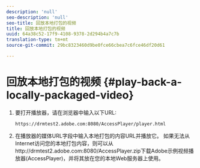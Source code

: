 ```yaml
---
description: 'null'
seo-description: 'null'
seo-title: 回放本地打包的视频
title: 回放本地打包的视频
uuid: 64a38c52-17f9-4108-9378-2d294b4a7c7b
translation-type: tm+mt
source-git-commit: 29bc8323460d9be0fce66cbea7c6fce46df20d61

---
```



# 回放本地打包的视频 {#play-back-a-locally-packaged-video}

1. 要打开播放器，请在浏览器中输入以下URL:

   ```
   https://drmtest2.adobe.com:8080/AccessPlayer/player.html
   ```

1. 在播放器的媒体URL字段中输入本地打包的内容URL并播放它。
如果无法从Internet访问您的本地打包内容，则可以从http://drmtest2.adobe.com:8080/AccessPlayer.zip下载Adobe示例视频播放器(AccessPlayer)，并将其放在您的本地Web服务器上使用。<span></span>